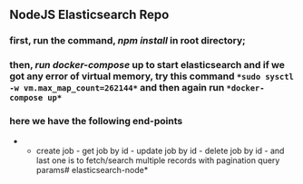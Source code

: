 ## NodeJS Elasticsearch Repo

### first, run the command, *npm install* in root directory;

### then, *run docker-compose* up to start elasticsearch and if we got any error of virtual memory, try this command `*sudo sysctl -w vm.max_map_count=262144*` and then again run `*docker-compose up*`

### here we have the following end-points
*    - create job
    - get job by id
    - update job by id
    - delete job by id
    - and last one is to fetch/search multiple records with pagination query params# elasticsearch-node*
